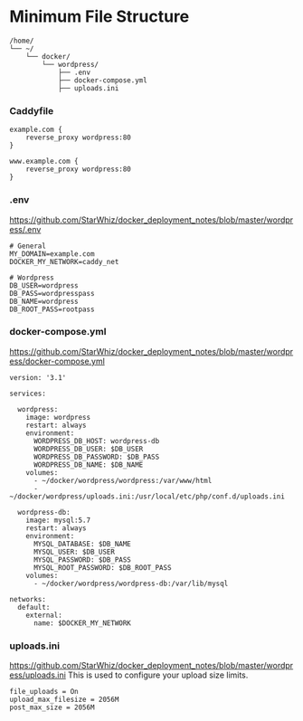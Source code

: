 # Minimum File Structure
```
/home/
└── ~/
    └── docker/
        └── wordpress/
            ├── .env
            ├── docker-compose.yml
            ├── uploads.ini
```

### Caddyfile
```
example.com {
	reverse_proxy wordpress:80
}

www.example.com {
	reverse_proxy wordpress:80
}
```

### .env
https://github.com/StarWhiz/docker_deployment_notes/blob/master/wordpress/.env
```
# General
MY_DOMAIN=example.com
DOCKER_MY_NETWORK=caddy_net

# Wordpress
DB_USER=wordpress
DB_PASS=wordpresspass
DB_NAME=wordpress
DB_ROOT_PASS=rootpass
```

### docker-compose.yml
https://github.com/StarWhiz/docker_deployment_notes/blob/master/wordpress/docker-compose.yml
```
version: '3.1'

services:

  wordpress:
    image: wordpress
    restart: always
    environment:
      WORDPRESS_DB_HOST: wordpress-db
      WORDPRESS_DB_USER: $DB_USER
      WORDPRESS_DB_PASSWORD: $DB_PASS
      WORDPRESS_DB_NAME: $DB_NAME
    volumes:
      - ~/docker/wordpress/wordpress:/var/www/html
      - ~/docker/wordpress/uploads.ini:/usr/local/etc/php/conf.d/uploads.ini

  wordpress-db:
    image: mysql:5.7
    restart: always
    environment:
      MYSQL_DATABASE: $DB_NAME
      MYSQL_USER: $DB_USER
      MYSQL_PASSWORD: $DB_PASS
      MYSQL_ROOT_PASSWORD: $DB_ROOT_PASS
    volumes:
      - ~/docker/wordpress/wordpress-db:/var/lib/mysql

networks:
  default:
    external:
      name: $DOCKER_MY_NETWORK
```

### uploads.ini
https://github.com/StarWhiz/docker_deployment_notes/blob/master/wordpress/uploads.ini
This is used to configure your upload size limits.
```
file_uploads = On
upload_max_filesize = 2056M
post_max_size = 2056M
```